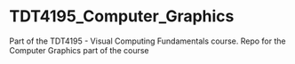 # TDT4195_Computer_Graphics
Part of the TDT4195 - Visual Computing Fundamentals course. Repo for the Computer Graphics part of the course 
